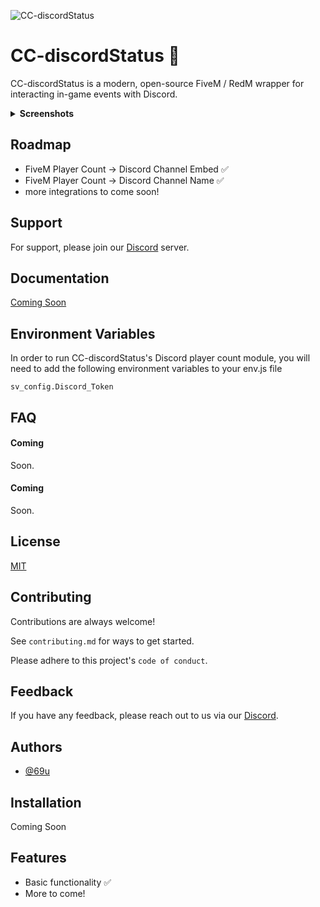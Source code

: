 ![CC-discordStatus](https://user-images.githubusercontent.com/36492979/210691299-b79cb8c2-c218-4e23-af58-ea935f23741a.gif)

# CC-discordStatus 🤖

CC-discordStatus is a modern, open-source FiveM / RedM wrapper for interacting in-game events with Discord. 

<details>
  <summary><strong>Screenshots</strong></summary>
<br>
  	<img src="https://i.gyazo.com/fbfd39cd3b310f795f88cc3df3e2ea38.gif">
   	<img src="https://i.gyazo.com/c7140f4085e7a90adcd5f7ba973ba4e9.gif">
</br>
</details>


## Roadmap

- FiveM Player Count -> Discord Channel Embed ✅
- FiveM Player Count -> Discord Channel Name  ✅
- more integrations to come soon!

## Support

For support, please join our [Discord](https://discord.conceptcollective.net) server.


## Documentation

[Coming Soon](https://docs.conceptcollective.net)


## Environment Variables

In order to run CC-discordStatus's Discord player count module, you will need to add the following environment variables to your env.js file

`sv_config.Discord_Token`

## FAQ

#### Coming

Soon.

#### Coming

Soon.

## License

[MIT](https://choosealicense.com/licenses/mit/)


## Contributing

Contributions are always welcome!

See `contributing.md` for ways to get started.

Please adhere to this project's `code of conduct`.


## Feedback

If you have any feedback, please reach out to us via our [Discord](https://discord.conceptcollective.net).

## Authors

- [@69u](https://www.github.com/69u)


## Installation

Coming Soon
## Features

- Basic functionality ✅
- More to come!
